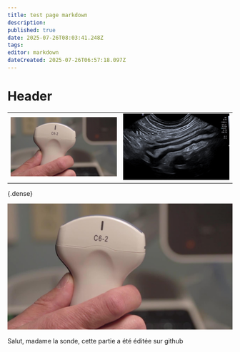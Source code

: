```yaml
---
title: test page markdown
description: 
published: true
date: 2025-07-26T08:03:41.248Z
tags: 
editor: markdown
dateCreated: 2025-07-26T06:57:18.097Z
---
```


# Header

|||
|-------------|------------|
|![image.jpg](/image.jpg)|![iléïte.jpg](/iléïte.jpg)|
{.dense}

![image.jpg](/image.jpg) 

Salut, madame la sonde,
cette partie a été éditée sur github

